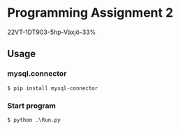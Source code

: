 # Programming Assignment 2

22VT-1DT903-5hp-Växjö-33%

## Usage
### mysql.connector
```
$ pip install mysql-connector
```
### Start program
```
$ python .\Run.py
```